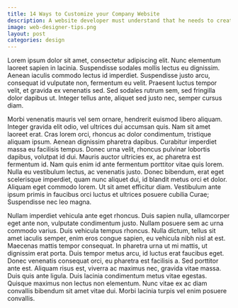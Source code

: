 ```yaml
---
title: 14 Ways to Customize your Company Website
description: A website developer must understand that he needs to create a website for a company that compliments the companies overall brand and at the same time, the website must be very user friendly. 
image: web-designer-tips.png
layout: post
categories: design
---
```

Lorem ipsum dolor sit amet, consectetur adipiscing elit. Nunc elementum laoreet sapien in lacinia. Suspendisse sodales mollis lectus eu dignissim. Aenean iaculis commodo lectus id imperdiet. Suspendisse justo arcu, consequat id vulputate non, fermentum eu velit. Praesent luctus tempor velit, et gravida ex venenatis sed. Sed sodales rutrum sem, sed fringilla dolor dapibus ut. Integer tellus ante, aliquet sed justo nec, semper cursus diam.

Morbi venenatis mauris vel sem ornare, hendrerit euismod libero aliquam. Integer gravida elit odio, vel ultrices dui accumsan quis. Nam sit amet laoreet erat. Cras lorem orci, rhoncus ac dolor condimentum, tristique aliquam ipsum. Aenean dignissim pharetra dapibus. Curabitur imperdiet massa eu facilisis tempus. Donec urna velit, rhoncus pulvinar lobortis dapibus, volutpat id dui. Mauris auctor ultricies ex, ac pharetra est fermentum id. Nam quis enim id ante fermentum porttitor vitae quis lorem. Nulla eu vestibulum lectus, ac venenatis justo. Donec bibendum, erat eget scelerisque imperdiet, quam nunc aliquet dui, id blandit metus orci et dolor. Aliquam eget commodo lorem. Ut sit amet efficitur diam. Vestibulum ante ipsum primis in faucibus orci luctus et ultrices posuere cubilia Curae; Suspendisse nec leo magna.

Nullam imperdiet vehicula ante eget rhoncus. Duis sapien nulla, ullamcorper eget ante non, vulputate condimentum justo. Nullam posuere sem ac urna commodo varius. Duis vehicula tempus rhoncus. Nulla dictum, tellus sit amet iaculis semper, enim eros congue sapien, eu vehicula nibh nisl at est. Maecenas mattis tempor consequat. In pharetra urna ut mi mattis, ut dignissim erat porta. Duis tempor metus arcu, id luctus erat faucibus eget. Donec venenatis consequat orci, eu pharetra est facilisis a. Sed porttitor ante est. Aliquam risus est, viverra ac maximus nec, gravida vitae massa. Duis quis ante ligula. Duis lacinia condimentum metus vitae egestas. Quisque maximus non lectus non elementum. Nunc vitae ex ac diam convallis bibendum sit amet vitae dui. Morbi lacinia turpis vel enim posuere convallis.